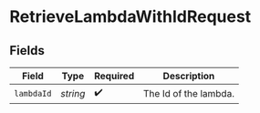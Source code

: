# RetrieveLambdaWithIdRequest


## Fields

| Field                 | Type                  | Required              | Description           |
| --------------------- | --------------------- | --------------------- | --------------------- |
| `lambdaId`            | *string*              | :heavy_check_mark:    | The Id of the lambda. |